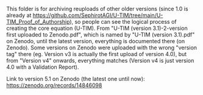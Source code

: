 This folder is for archiving reuploads of other older versions (since 1.0 is already at https://github.com/SephirotAGI/U-TIM/tree/main/U-TIM_Proof_of_Authorship), so people can see the logical process of creating the core equation (U-TIM).
From "U-TIM (version 3.1)-2-version first uploaded to Zenodo.pdf", which is named by "U-TIM (version 3.1).pdf" on Zenodo, until the latest version, everything is documented there (on Zenodo). Some versions on Zenodo were uploaded with the wrong "version tag" there (eg. Version v3 is actually the first upload of version 4.0), but from "Version v4" onwards, everything matches (Version v4 is just version 4.0 with a Validation Report).

Link to version 5.1 on Zenodo (the latest one until now): https://zenodo.org/records/14846098
